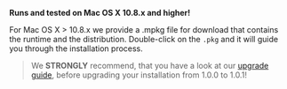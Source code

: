 **Runs and tested on Mac OS X 10.8.x and higher!**

For Mac OS X > 10.8.x we provide a .mpkg file for download that contains the runtime and
the distribution. Double-click on the `.pkg` and it will guide you through the installation process.

> We **STRONGLY** recommend, that you have a look at our [upgrade guide](https://github.com/appserver-io/appserver/blob/master/UPGRADE-1.0.1.md), before upgrading your installation from 1.0.0 to 1.0.1!